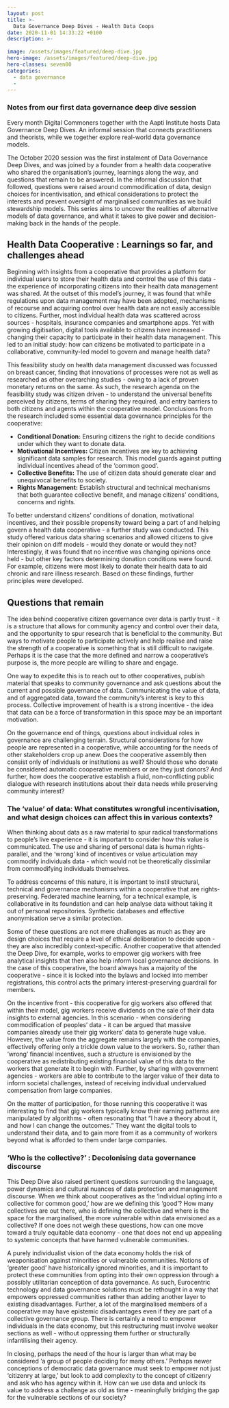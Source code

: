 ```yaml
---
layout: post
title: >-
  Data Governance Deep Dives - Health Data Coops
date: 2020-11-01 14:33:22 +0100
description: >-
  
image: /assets/images/featured/deep-dive.jpg
hero-image: /assets/images/featured/deep-dive.jpg
hero-classes: seven00
categories: 
  - data governance
  - 
---
```



### Notes from our first data governance deep dive session
Every month Digital Commoners together with the Aapti Institute hosts Data Governance Deep Dives. An informal session that connects practitioners and theorists, while we together explore real-world data governance models.

The October 2020 session was the first instalment of Data Governance Deep Dives, and was joined by a founder from a health data cooperative who shared the organisation’s journey, learnings along the way, and questions that remain to be answered. In the informal discussion that followed, questions were raised around commodification of data, design choices for incentivisation, and ethical considerations to protect the interests and prevent oversight of marginalised communities as we build stewardship models. This series aims to uncover the realities of alternative models of data governance, and what it takes to give power and decision-making back in the hands of the people. 

## Health Data Cooperative : Learnings so far, and challenges ahead

Beginning with insights from a cooperative that provides a platform for individual users to store their health data and control the use of this data - the experience of incorporating citizens into their health data management was shared. At the outset of this model’s  journey, it was found that while regulations upon data management may have been adopted, mechanisms of recourse and acquiring control over health data are not easily accessible to citizens. Further, most individual health data was scattered across sources - hospitals, insurance companies and smartphone apps. Yet with growing digitisation, digital tools available to citizens have increased - changing their capacity to participate in their health data management. This led to an initial study: how can citizens be motivated to participate in a collaborative, community-led model to govern and manage health data?

This feasibility study on health data management discussed was focussed on breast cancer, finding that innovations of processes were not as well as researched as other overarching studies - owing to a lack of proven monetary returns on the same. As such, the research agenda on the feasibility study was citizen driven - to understand the universal benefits perceived by citizens, terms of sharing they required, and entry barriers to both citizens and agents within the cooperative model. Conclusions from the research included some essential data governance principles for the cooperative: 

- **Conditional Donation:** Ensuring citizens the right to decide conditions under which they want to donate data.
- **Motivational Incentives:** Citizen incentives are key to achieving significant data samples for research. This model guards against putting individual incentives ahead of the ‘common good’.
- **Collective Benefits:** The use of citizen data should generate clear and unequivocal benefits to society.
- **Rights Management:** Establish structural and technical mechanisms that both guarantee collective benefit, and manage citizens’ conditions, concerns and rights. 

To better understand citizens’ conditions of donation, motivational incentives, and their possible propensity toward being a part of and helping govern a health data cooperative - a further study was conducted. This study offered various data sharing scenarios and allowed citizens to give their  opinion on diff models - would they donate or would they not? Interestingly, it was found that no incentive was changing opinions once held - but other key factors determining donation conditions were found. For example, citizens were most likely to donate their health data to aid chronic and rare illness research. Based on these findings, further principles were developed.

## Questions that remain 

The idea behind cooperative citizen governance over data is partly trust - it is a structure that allows for community agency and control over their data, and the opportunity to spur research that is beneficial to the community. But ways to motivate people to participate actively and help realise and raise the strength of a cooperative is something that is still difficult to navigate. Perhaps it is the case that the more defined and narrow a cooperative’s purpose is, the more people are willing to share and engage.

One way to expedite this is to reach out to other cooperatives, publish material that speaks to community governance and ask questions about the current and possible governance of data. Communicating the value of data, and of aggregated data, toward the community’s interest is key to this process. Collective improvement of health is a strong incentive - the idea that data can be a force of transformation in this space may be an important motivation.

On the governance end of things, questions about individual roles in governance are challenging terrain. Structural considerations for how people are represented in a cooperative, while accounting for the needs of other stakeholders crop up anew. Does the cooperative assembly then consist only of individuals or institutions as well? Should those who donate be considered automatic cooperative members or are they just donors? And further, how does the cooperative establish a fluid, non-conflicting public dialogue with research institutions about their data needs while preserving community interest? 

### The ‘value’ of data: What constitutes wrongful incentivisation, and what design choices can affect this in various contexts?

When thinking about data as a raw material to spur radical transformations to people’s live experience - it is important to consider how this value is communicated. The use and sharing of personal data is human rights-parallel, and the ‘wrong’ kind of incentives or value articulation may commodify individuals data - which would not be theoretically dissimilar from commodifying individuals themselves.

To address concerns of this nature, it is important to instil structural, technical and governance mechanisms within a cooperative that are rights-preserving. Federated machine learning, for a technical example, is collaborative in its foundation and can help analyse data without taking it out of personal repositories. Synthetic databases and effective anonymisation serve a similar protection.

Some of these questions are not mere challenges as much as they are design choices that require a level of ethical deliberation to decide upon - they are also incredibly context-specific. Another cooperative that attended the Deep Dive, for example, works to empower gig workers with free analytical insights that then also help inform local governance decisions. In the case of this cooperative, the board always has a majority of the cooperative - since it is locked into the bylaws and locked into member registrations, this control acts the primary interest-preserving guardrail for members.

On the incentive front - this cooperative for gig workers also offered that within their model, gig workers receive dividends on the sale of their data insights to external agencies. In this scenario - when considering commodification of peoples’ data - it can be argued that massive companies already use their gig workers’ data to generate huge value. However, the value from the aggregate remains largely with the companies,  effectively offering only a trickle down value to the workers. So, rather than ‘wrong’ financial incentives, such a structure is envisioned by the cooperative as redistributing existing financial value of this data to the workers that generate it to begin with. Further, by sharing with government agencies - workers are able to contribute to the larger value of their data to inform societal challenges, instead of receiving individual undervalued compensation from large companies. 

On the matter of participation, for those running this cooperative it was interesting to find that gig workers typically know their earning patterns are manipulated by algorithms - often resonating that “I have a theory about it, and how I can change the outcomes.” They want the digital tools to understand their data, and to gain more from it as a community of workers beyond what is afforded to them under large companies.  

### ‘Who is the collective?’ : Decolonising data governance discourse

This Deep Dive also raised pertinent questions surrounding the language, power dynamics and cultural nuances of data protection and management discourse. When we think about cooperatives as the ‘individual opting into a collective for common good,’ how are we defining this ‘good’? How many collectives are out there, who is defining the collective and where is the space for the marginalised, the more vulnerable within data envisioned as a collective? If one does not weigh these questions, how can one move toward a truly equitable data economy - one that does not end up appealing to systemic concepts that have harmed vulnerable communities. 

A purely individualist vision of the data economy holds the risk of weaponisation against minorities or vulnerable communities. Notions of ‘greater good’ have historically ignored minorities, and it is important to protect these communities from opting into their own oppression through a possibly utilitarian conception of data governance. As such, Eurocentric technology and data governance solutions must be rethought in a way that empowers oppressed communities rather than adding another layer to existing disadvantages. Further, a lot of the marginalised members of a cooperative may have epistemic disadvantages even if they are part of a collective governance group. There is certainly a need to empower individuals in the data economy, but this restructuring must involve weaker sections as well - without oppressing them further or structurally infantilising their agency.

In closing, perhaps the need of the hour is larger than what may be considered ‘a group of people deciding for many others.’ Perhaps newer conceptions of democratic data governance must seek to empower not just ‘citizenry at large,' but look to add complexity to the concept of citizenry and ask who has agency within it. How can we use data and unlock its value to address a challenge as old as time - meaningfully bridging the gap for the vulnerable sections of our society?

